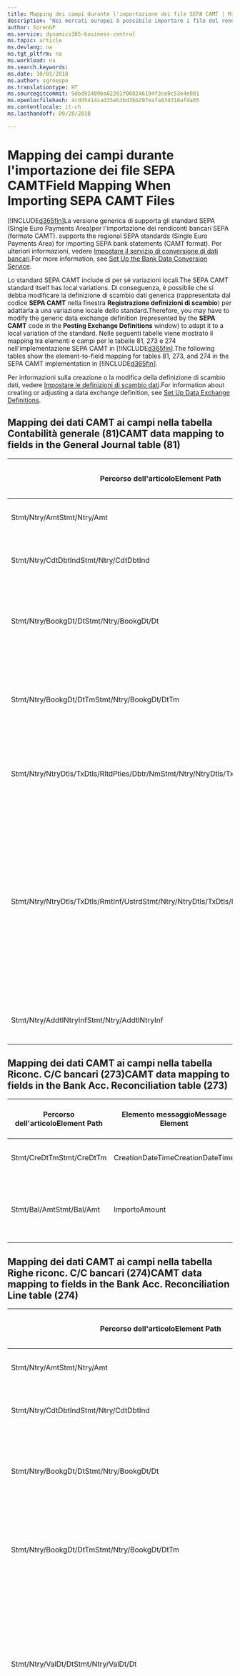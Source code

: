 ```yaml
---
title: Mapping dei campi durante l'importazione dei file SEPA CAMT | Microsoft Docs
description: "Nei mercati europei è possibile importare i file del rendiconto bancario negli standard SEPA (Single Euro Payments Area) locali."
author: SorenGP
ms.service: dynamics365-business-central
ms.topic: article
ms.devlang: na
ms.tgt_pltfrm: na
ms.workload: na
ms.search.keywords: 
ms.date: 10/01/2018
ms.author: sgroespe
ms.translationtype: HT
ms.sourcegitcommit: 9dbd92409ba02281f008246194f3ce0c53e4e001
ms.openlocfilehash: 4cdd5414cad35eb3bd3bb297eafa034318afda65
ms.contentlocale: it-ch
ms.lasthandoff: 09/28/2018

---
```

# <a name="field-mapping-when-importing-sepa-camt-files"></a><span data-ttu-id="31fc6-103">Mapping dei campi durante l'importazione dei file SEPA CAMT</span><span class="sxs-lookup"><span data-stu-id="31fc6-103">Field Mapping When Importing SEPA CAMT Files</span></span>
[!INCLUDE[d365fin](includes/d365fin_md.md)]<span data-ttu-id="31fc6-104">La versione generica di  supporta gli standard SEPA (Single Euro Payments Area)per l'importazione dei rendiconti bancari SEPA (formato CAMT).</span><span class="sxs-lookup"><span data-stu-id="31fc6-104"> supports the regional SEPA standards (Single Euro Payments Area) for importing SEPA bank statements (CAMT format).</span></span> <span data-ttu-id="31fc6-105">Per ulteriori informazioni, vedere [Impostare il servizio di conversione di dati bancari](bank-how-setup-bank-data-conversion-service.md).</span><span class="sxs-lookup"><span data-stu-id="31fc6-105">For more information, see [Set Up the Bank Data Conversion Service](bank-how-setup-bank-data-conversion-service.md).</span></span>  

 <span data-ttu-id="31fc6-106">Lo standard SEPA CAMT include di per sé variazioni locali.</span><span class="sxs-lookup"><span data-stu-id="31fc6-106">The SEPA CAMT standard itself has local variations.</span></span> <span data-ttu-id="31fc6-107">Di conseguenza, è possibile che si debba modificare la definizione di scambio dati generica (rappresentata dal codice **SEPA CAMT** nella finestra **Registrazione definizioni di scambio**) per adattarla a una variazione locale dello standard.</span><span class="sxs-lookup"><span data-stu-id="31fc6-107">Therefore, you may have to modify the generic data exchange definition (represented by the **SEPA CAMT** code in the **Posting Exchange Definitions** window) to adapt it to a local variation of the standard.</span></span> <span data-ttu-id="31fc6-108">Nelle seguenti tabelle viene mostrato il mapping tra elementi e campi per le tabelle 81, 273 e 274 nell'implementazione SEPA CAMT in [!INCLUDE[d365fin](includes/d365fin_md.md)].</span><span class="sxs-lookup"><span data-stu-id="31fc6-108">The following tables show the element-to-field mapping for tables 81, 273, and 274 in the SEPA CAMT implementation in [!INCLUDE[d365fin](includes/d365fin_md.md)].</span></span>  

 <span data-ttu-id="31fc6-109">Per informazioni sulla creazione o la modifica della definizione di scambio dati, vedere [Impostare le definizioni di scambio dati](across-how-to-set-up-data-exchange-definitions.md).</span><span class="sxs-lookup"><span data-stu-id="31fc6-109">For information about creating or adjusting a data exchange definition, see [Set Up Data Exchange Definitions](across-how-to-set-up-data-exchange-definitions.md).</span></span>  

## <a name="camt-data-mapping-to-fields-in-the-general-journal-table-81"></a><span data-ttu-id="31fc6-110">Mapping dei dati CAMT ai campi nella tabella Contabilità generale (81)</span><span class="sxs-lookup"><span data-stu-id="31fc6-110">CAMT data mapping to fields in the General Journal table (81)</span></span>  

|<span data-ttu-id="31fc6-111">Percorso dell'articolo</span><span class="sxs-lookup"><span data-stu-id="31fc6-111">Element Path</span></span>|<span data-ttu-id="31fc6-112">Elemento messaggio</span><span class="sxs-lookup"><span data-stu-id="31fc6-112">Message Element</span></span>|<span data-ttu-id="31fc6-113">Tipo di dati</span><span class="sxs-lookup"><span data-stu-id="31fc6-113">Data Type</span></span>|<span data-ttu-id="31fc6-114">Descrizione</span><span class="sxs-lookup"><span data-stu-id="31fc6-114">Description</span></span>|<span data-ttu-id="31fc6-115">Identificatore segno negativo</span><span class="sxs-lookup"><span data-stu-id="31fc6-115">Negative-Sign Identifier</span></span>|<span data-ttu-id="31fc6-116">Nr. campo</span><span class="sxs-lookup"><span data-stu-id="31fc6-116">Field No.</span></span>|<span data-ttu-id="31fc6-117">Nome campo</span><span class="sxs-lookup"><span data-stu-id="31fc6-117">Field Name</span></span>|  
|------------------|---------------------|---------------|-----------------|-------------------------------|---------------|----------------|  
|<span data-ttu-id="31fc6-118">Stmt/Ntry/Amt</span><span class="sxs-lookup"><span data-stu-id="31fc6-118">Stmt/Ntry/Amt</span></span>|<span data-ttu-id="31fc6-119">Importo</span><span class="sxs-lookup"><span data-stu-id="31fc6-119">Amount</span></span>|<span data-ttu-id="31fc6-120">Decimale</span><span class="sxs-lookup"><span data-stu-id="31fc6-120">Decimal</span></span>|<span data-ttu-id="31fc6-121">Specifica l'importo di denaro nel movimento cassa.</span><span class="sxs-lookup"><span data-stu-id="31fc6-121">The amount of money in the cash entry</span></span>||<span data-ttu-id="31fc6-122">13</span><span class="sxs-lookup"><span data-stu-id="31fc6-122">13</span></span>|<span data-ttu-id="31fc6-123">Importo</span><span class="sxs-lookup"><span data-stu-id="31fc6-123">Amount</span></span>|  
|<span data-ttu-id="31fc6-124">Stmt/Ntry/CdtDbtInd</span><span class="sxs-lookup"><span data-stu-id="31fc6-124">Stmt/Ntry/CdtDbtInd</span></span>|<span data-ttu-id="31fc6-125">CreditDebitIndicator</span><span class="sxs-lookup"><span data-stu-id="31fc6-125">CreditDebitIndicator</span></span>|<span data-ttu-id="31fc6-126">Testo</span><span class="sxs-lookup"><span data-stu-id="31fc6-126">Text</span></span>|<span data-ttu-id="31fc6-127">Indica se il movimento è un credito o un debito</span><span class="sxs-lookup"><span data-stu-id="31fc6-127">Indicates whether the entry is a credit or a debit entry</span></span>|<span data-ttu-id="31fc6-128">DBIT</span><span class="sxs-lookup"><span data-stu-id="31fc6-128">DBIT</span></span>|<span data-ttu-id="31fc6-129">13</span><span class="sxs-lookup"><span data-stu-id="31fc6-129">13</span></span>|<span data-ttu-id="31fc6-130">Importo</span><span class="sxs-lookup"><span data-stu-id="31fc6-130">Amount</span></span>|  
|<span data-ttu-id="31fc6-131">Stmt/Ntry/BookgDt/Dt</span><span class="sxs-lookup"><span data-stu-id="31fc6-131">Stmt/Ntry/BookgDt/Dt</span></span>|<span data-ttu-id="31fc6-132">Data</span><span class="sxs-lookup"><span data-stu-id="31fc6-132">Date</span></span>|<span data-ttu-id="31fc6-133">Data</span><span class="sxs-lookup"><span data-stu-id="31fc6-133">Date</span></span>|<span data-ttu-id="31fc6-134">Data in cui un movimento viene registrato in un conto nei registri di chi utilizza il conto</span><span class="sxs-lookup"><span data-stu-id="31fc6-134">The date when an entry is posted to an account on the account servicer's books</span></span>||<span data-ttu-id="31fc6-135">5</span><span class="sxs-lookup"><span data-stu-id="31fc6-135">5</span></span>|<span data-ttu-id="31fc6-136">Data di registrazione:</span><span class="sxs-lookup"><span data-stu-id="31fc6-136">Posting Date</span></span>|  
|<span data-ttu-id="31fc6-137">Stmt/Ntry/BookgDt/DtTm</span><span class="sxs-lookup"><span data-stu-id="31fc6-137">Stmt/Ntry/BookgDt/DtTm</span></span>|<span data-ttu-id="31fc6-138">DataOra</span><span class="sxs-lookup"><span data-stu-id="31fc6-138">DateTime</span></span>|<span data-ttu-id="31fc6-139">DataOra</span><span class="sxs-lookup"><span data-stu-id="31fc6-139">DateTime</span></span>|<span data-ttu-id="31fc6-140">Data e ora in cui un movimento viene registrato in un conto nei registri di chi utilizza il conto</span><span class="sxs-lookup"><span data-stu-id="31fc6-140">The date and time when an entry is posted to an account on the account servicer's books</span></span>||<span data-ttu-id="31fc6-141">5</span><span class="sxs-lookup"><span data-stu-id="31fc6-141">5</span></span>|<span data-ttu-id="31fc6-142">Data di registrazione:</span><span class="sxs-lookup"><span data-stu-id="31fc6-142">Posting Date</span></span>|  
|<span data-ttu-id="31fc6-143">Stmt/Ntry/NtryDtls/TxDtls/RltdPties/Dbtr/Nm</span><span class="sxs-lookup"><span data-stu-id="31fc6-143">Stmt/Ntry/NtryDtls/TxDtls/RltdPties/Dbtr/Nm</span></span>|<span data-ttu-id="31fc6-144">Nome</span><span class="sxs-lookup"><span data-stu-id="31fc6-144">Name</span></span>|<span data-ttu-id="31fc6-145">Testo</span><span class="sxs-lookup"><span data-stu-id="31fc6-145">Text</span></span>|<span data-ttu-id="31fc6-146">Nome della parte che deve una somma di denaro al creditore (finale)</span><span class="sxs-lookup"><span data-stu-id="31fc6-146">The name of the party that owes an amount of money to the (ultimate) creditor</span></span>||<span data-ttu-id="31fc6-147">1221</span><span class="sxs-lookup"><span data-stu-id="31fc6-147">1221</span></span>|<span data-ttu-id="31fc6-148">Informazioni sul pagante</span><span class="sxs-lookup"><span data-stu-id="31fc6-148">Payer Information</span></span>|  
|<span data-ttu-id="31fc6-149">Stmt/Ntry/NtryDtls/TxDtls/RmtInf/Ustrd</span><span class="sxs-lookup"><span data-stu-id="31fc6-149">Stmt/Ntry/NtryDtls/TxDtls/RmtInf/Ustrd</span></span>|<span data-ttu-id="31fc6-150">Non strutturato</span><span class="sxs-lookup"><span data-stu-id="31fc6-150">Unstructured</span></span>|<span data-ttu-id="31fc6-151">Testo</span><span class="sxs-lookup"><span data-stu-id="31fc6-151">Text</span></span>|<span data-ttu-id="31fc6-152">Informazioni fornite per consentire la corrispondenza o riconciliazione di un movimento con gli articoli oggetto del pagamento, come le fatture aziendali in un sistema conto clienti, in un form non strutturato</span><span class="sxs-lookup"><span data-stu-id="31fc6-152">Information supplied to enable the matching/reconciliation of an entry with the items that the payment is intended to settle, such as commercial invoices in an accounts-receivable system, in an unstructured form</span></span>||<span data-ttu-id="31fc6-153">8</span><span class="sxs-lookup"><span data-stu-id="31fc6-153">8</span></span>|<span data-ttu-id="31fc6-154">Descrizione</span><span class="sxs-lookup"><span data-stu-id="31fc6-154">Description</span></span>|  
|<span data-ttu-id="31fc6-155">Stmt/Ntry/AddtlNtryInf</span><span class="sxs-lookup"><span data-stu-id="31fc6-155">Stmt/Ntry/AddtlNtryInf</span></span>|<span data-ttu-id="31fc6-156">AdditionalEntryInformation</span><span class="sxs-lookup"><span data-stu-id="31fc6-156">AdditionalEntryInformation</span></span>|<span data-ttu-id="31fc6-157">Testo</span><span class="sxs-lookup"><span data-stu-id="31fc6-157">Text</span></span>|<span data-ttu-id="31fc6-158">Informazioni aggiuntive relative al movimento</span><span class="sxs-lookup"><span data-stu-id="31fc6-158">Additional information about the entry</span></span>||<span data-ttu-id="31fc6-159">1222</span><span class="sxs-lookup"><span data-stu-id="31fc6-159">1222</span></span>|<span data-ttu-id="31fc6-160">Informazioni sulla transazione</span><span class="sxs-lookup"><span data-stu-id="31fc6-160">Transaction Information</span></span>|  

## <a name="camt-data-mapping-to-fields-in-the-bank-acc-reconciliation-table-273"></a><span data-ttu-id="31fc6-161">Mapping dei dati CAMT ai campi nella tabella Riconc. C/C bancari (273)</span><span class="sxs-lookup"><span data-stu-id="31fc6-161">CAMT data mapping to fields in the Bank Acc. Reconciliation table (273)</span></span>  

|<span data-ttu-id="31fc6-162">Percorso dell'articolo</span><span class="sxs-lookup"><span data-stu-id="31fc6-162">Element Path</span></span>|<span data-ttu-id="31fc6-163">Elemento messaggio</span><span class="sxs-lookup"><span data-stu-id="31fc6-163">Message Element</span></span>|<span data-ttu-id="31fc6-164">Tipo di dati</span><span class="sxs-lookup"><span data-stu-id="31fc6-164">Data Type</span></span>|<span data-ttu-id="31fc6-165">Descrizione</span><span class="sxs-lookup"><span data-stu-id="31fc6-165">Description</span></span>|<span data-ttu-id="31fc6-166">Identificatore segno negativo</span><span class="sxs-lookup"><span data-stu-id="31fc6-166">Negative-Sign Identifier</span></span>|<span data-ttu-id="31fc6-167">Nr. campo</span><span class="sxs-lookup"><span data-stu-id="31fc6-167">Field No.</span></span>|<span data-ttu-id="31fc6-168">Nome campo</span><span class="sxs-lookup"><span data-stu-id="31fc6-168">Field Name</span></span>|  
|------------------|---------------------|---------------|-----------------|-------------------------------|---------------|----------------|  
|<span data-ttu-id="31fc6-169">Stmt/CreDtTm</span><span class="sxs-lookup"><span data-stu-id="31fc6-169">Stmt/CreDtTm</span></span>|<span data-ttu-id="31fc6-170">CreationDateTime</span><span class="sxs-lookup"><span data-stu-id="31fc6-170">CreationDateTime</span></span>|<span data-ttu-id="31fc6-171">Data</span><span class="sxs-lookup"><span data-stu-id="31fc6-171">Date</span></span>|<span data-ttu-id="31fc6-172">Data e ora di creazione del messaggio</span><span class="sxs-lookup"><span data-stu-id="31fc6-172">The date and time when the message was created</span></span>||<span data-ttu-id="31fc6-173">3</span><span class="sxs-lookup"><span data-stu-id="31fc6-173">3</span></span>|<span data-ttu-id="31fc6-174">Data estratto conto</span><span class="sxs-lookup"><span data-stu-id="31fc6-174">Statement Date</span></span>|  
|<span data-ttu-id="31fc6-175">Stmt/Bal/Amt</span><span class="sxs-lookup"><span data-stu-id="31fc6-175">Stmt/Bal/Amt</span></span>|<span data-ttu-id="31fc6-176">Importo</span><span class="sxs-lookup"><span data-stu-id="31fc6-176">Amount</span></span>|<span data-ttu-id="31fc6-177">Decimale</span><span class="sxs-lookup"><span data-stu-id="31fc6-177">Decimal</span></span>|<span data-ttu-id="31fc6-178">Importo risultante dagli importi al netto per tutti i movimenti dare e avere</span><span class="sxs-lookup"><span data-stu-id="31fc6-178">The amount resulting from the netted amounts for all debit and credit entries</span></span>||<span data-ttu-id="31fc6-179">4</span><span class="sxs-lookup"><span data-stu-id="31fc6-179">4</span></span>|<span data-ttu-id="31fc6-180">Saldo finale estratto conto</span><span class="sxs-lookup"><span data-stu-id="31fc6-180">Statement Ending Balance</span></span>|  

## <a name="camt-data-mapping-to-fields-in-the-bank-acc-reconciliation-line-table-274"></a><span data-ttu-id="31fc6-181">Mapping dei dati CAMT ai campi nella tabella Righe riconc. C/C bancari (274)</span><span class="sxs-lookup"><span data-stu-id="31fc6-181">CAMT data mapping to fields in the Bank Acc. Reconciliation Line table (274)</span></span>  

|<span data-ttu-id="31fc6-182">Percorso dell'articolo</span><span class="sxs-lookup"><span data-stu-id="31fc6-182">Element Path</span></span>|<span data-ttu-id="31fc6-183">Elemento messaggio</span><span class="sxs-lookup"><span data-stu-id="31fc6-183">Message Element</span></span>|<span data-ttu-id="31fc6-184">Tipo di dati</span><span class="sxs-lookup"><span data-stu-id="31fc6-184">Data Type</span></span>|<span data-ttu-id="31fc6-185">Descrizione</span><span class="sxs-lookup"><span data-stu-id="31fc6-185">Description</span></span>|<span data-ttu-id="31fc6-186">Identificatore segno negativo</span><span class="sxs-lookup"><span data-stu-id="31fc6-186">Negative-Sign Identifier</span></span>|<span data-ttu-id="31fc6-187">Nr. campo</span><span class="sxs-lookup"><span data-stu-id="31fc6-187">Field No.</span></span>|<span data-ttu-id="31fc6-188">Nome campo</span><span class="sxs-lookup"><span data-stu-id="31fc6-188">Field Name</span></span>|  
|------------------|---------------------|---------------|-----------------|-------------------------------|---------------|----------------|  
|<span data-ttu-id="31fc6-189">Stmt/Ntry/Amt</span><span class="sxs-lookup"><span data-stu-id="31fc6-189">Stmt/Ntry/Amt</span></span>|<span data-ttu-id="31fc6-190">Importo</span><span class="sxs-lookup"><span data-stu-id="31fc6-190">Amount</span></span>|<span data-ttu-id="31fc6-191">Decimale</span><span class="sxs-lookup"><span data-stu-id="31fc6-191">Decimal</span></span>|<span data-ttu-id="31fc6-192">Specifica l'importo di denaro nel movimento cassa.</span><span class="sxs-lookup"><span data-stu-id="31fc6-192">The amount of money in the cash entry</span></span>||<span data-ttu-id="31fc6-193">7</span><span class="sxs-lookup"><span data-stu-id="31fc6-193">7</span></span>|<span data-ttu-id="31fc6-194">Importo estratto conto</span><span class="sxs-lookup"><span data-stu-id="31fc6-194">Statement Amount</span></span>|  
|<span data-ttu-id="31fc6-195">Stmt/Ntry/CdtDbtInd</span><span class="sxs-lookup"><span data-stu-id="31fc6-195">Stmt/Ntry/CdtDbtInd</span></span>|<span data-ttu-id="31fc6-196">CreditDebitIndicator</span><span class="sxs-lookup"><span data-stu-id="31fc6-196">CreditDebitIndicator</span></span>|<span data-ttu-id="31fc6-197">Testo</span><span class="sxs-lookup"><span data-stu-id="31fc6-197">Text</span></span>|<span data-ttu-id="31fc6-198">Indica se il movimento è un credito o un debito</span><span class="sxs-lookup"><span data-stu-id="31fc6-198">Indicates whether the entry is a credit or a debit entry</span></span>|<span data-ttu-id="31fc6-199">DBIT</span><span class="sxs-lookup"><span data-stu-id="31fc6-199">DBIT</span></span>|<span data-ttu-id="31fc6-200">7</span><span class="sxs-lookup"><span data-stu-id="31fc6-200">7</span></span>|<span data-ttu-id="31fc6-201">Importo estratto conto</span><span class="sxs-lookup"><span data-stu-id="31fc6-201">Statement Amount</span></span>|  
|<span data-ttu-id="31fc6-202">Stmt/Ntry/BookgDt/Dt</span><span class="sxs-lookup"><span data-stu-id="31fc6-202">Stmt/Ntry/BookgDt/Dt</span></span>|<span data-ttu-id="31fc6-203">Data</span><span class="sxs-lookup"><span data-stu-id="31fc6-203">Date</span></span>|<span data-ttu-id="31fc6-204">Data</span><span class="sxs-lookup"><span data-stu-id="31fc6-204">Date</span></span>|<span data-ttu-id="31fc6-205">Data in cui un movimento viene registrato in un conto nei registri di chi utilizza il conto</span><span class="sxs-lookup"><span data-stu-id="31fc6-205">The date when an entry is posted to an account on the account servicer's books</span></span>||<span data-ttu-id="31fc6-206">5</span><span class="sxs-lookup"><span data-stu-id="31fc6-206">5</span></span>|<span data-ttu-id="31fc6-207">Data transazione</span><span class="sxs-lookup"><span data-stu-id="31fc6-207">Transaction Date</span></span>|  
|<span data-ttu-id="31fc6-208">Stmt/Ntry/BookgDt/DtTm</span><span class="sxs-lookup"><span data-stu-id="31fc6-208">Stmt/Ntry/BookgDt/DtTm</span></span>|<span data-ttu-id="31fc6-209">DataOra</span><span class="sxs-lookup"><span data-stu-id="31fc6-209">DateTime</span></span>|<span data-ttu-id="31fc6-210">DataOra</span><span class="sxs-lookup"><span data-stu-id="31fc6-210">DateTime</span></span>|<span data-ttu-id="31fc6-211">Data e ora in cui un movimento viene registrato in un conto nei registri di chi utilizza il conto</span><span class="sxs-lookup"><span data-stu-id="31fc6-211">The date and time when an entry is posted to an account on the account servicer's books</span></span>||<span data-ttu-id="31fc6-212">5</span><span class="sxs-lookup"><span data-stu-id="31fc6-212">5</span></span>|<span data-ttu-id="31fc6-213">Data transazione</span><span class="sxs-lookup"><span data-stu-id="31fc6-213">Transaction Date</span></span>|  
|<span data-ttu-id="31fc6-214">Stmt/Ntry/ValDt/Dt</span><span class="sxs-lookup"><span data-stu-id="31fc6-214">Stmt/Ntry/ValDt/Dt</span></span>|<span data-ttu-id="31fc6-215">Data</span><span class="sxs-lookup"><span data-stu-id="31fc6-215">Date</span></span>|<span data-ttu-id="31fc6-216">Data</span><span class="sxs-lookup"><span data-stu-id="31fc6-216">Date</span></span>|<span data-ttu-id="31fc6-217">Data in cui i cespiti diventano disponibili al proprietario del conto nel caso di un movimento in avere o cessano di essere disponibili nel caso di un movimento in dare</span><span class="sxs-lookup"><span data-stu-id="31fc6-217">The date when assets become available to the account owner in case of a credit entry, or cease to be available to the account owner in case of a debit entry</span></span>||<span data-ttu-id="31fc6-218">12</span><span class="sxs-lookup"><span data-stu-id="31fc6-218">12</span></span>|<span data-ttu-id="31fc6-219">Data valuta</span><span class="sxs-lookup"><span data-stu-id="31fc6-219">Value Date</span></span>|  
|<span data-ttu-id="31fc6-220">Stmt/Ntry/ValDt/DtTm</span><span class="sxs-lookup"><span data-stu-id="31fc6-220">Stmt/Ntry/ValDt/DtTm</span></span>|<span data-ttu-id="31fc6-221">DataOra</span><span class="sxs-lookup"><span data-stu-id="31fc6-221">DateTime</span></span>|<span data-ttu-id="31fc6-222">DataOra</span><span class="sxs-lookup"><span data-stu-id="31fc6-222">DateTime</span></span>|<span data-ttu-id="31fc6-223">Data e ora in cui i cespiti diventano disponibili al proprietario del conto nel caso di un movimento in avere o cessano di essere disponibili nel caso di un movimento in dare</span><span class="sxs-lookup"><span data-stu-id="31fc6-223">The date and time when assets become available to the account owner in case of a credit entry, or cease to be available to the account owner in case of a debit entry</span></span>||<span data-ttu-id="31fc6-224">12</span><span class="sxs-lookup"><span data-stu-id="31fc6-224">12</span></span>|<span data-ttu-id="31fc6-225">Data valuta</span><span class="sxs-lookup"><span data-stu-id="31fc6-225">Value Date</span></span>|  
|<span data-ttu-id="31fc6-226">Stmt/Ntry/NtryDtls/TxDtls/RltdPties/Dbtr/Nm</span><span class="sxs-lookup"><span data-stu-id="31fc6-226">Stmt/Ntry/NtryDtls/TxDtls/RltdPties/Dbtr/Nm</span></span>|<span data-ttu-id="31fc6-227">Nome</span><span class="sxs-lookup"><span data-stu-id="31fc6-227">Name</span></span>|<span data-ttu-id="31fc6-228">Testo</span><span class="sxs-lookup"><span data-stu-id="31fc6-228">Text</span></span>|<span data-ttu-id="31fc6-229">Nome della parte che deve una somma di denaro al creditore (finale)</span><span class="sxs-lookup"><span data-stu-id="31fc6-229">The name of the party that owes an amount of money to the (ultimate) creditor</span></span>||<span data-ttu-id="31fc6-230">15</span><span class="sxs-lookup"><span data-stu-id="31fc6-230">15</span></span>|<span data-ttu-id="31fc6-231">Informazioni sul pagante</span><span class="sxs-lookup"><span data-stu-id="31fc6-231">Payer Information</span></span>|  
|<span data-ttu-id="31fc6-232">Stmt/Ntry/NtryDtls/TxDtls/RmtInf/Ustrd</span><span class="sxs-lookup"><span data-stu-id="31fc6-232">Stmt/Ntry/NtryDtls/TxDtls/RmtInf/Ustrd</span></span>|<span data-ttu-id="31fc6-233">Non strutturato</span><span class="sxs-lookup"><span data-stu-id="31fc6-233">Unstructured</span></span>|<span data-ttu-id="31fc6-234">Testo</span><span class="sxs-lookup"><span data-stu-id="31fc6-234">Text</span></span>|<span data-ttu-id="31fc6-235">Informazioni fornite per consentire la corrispondenza o riconciliazione di un movimento con gli articoli oggetto del pagamento, come le fatture aziendali in un sistema conto clienti, in un form non strutturato</span><span class="sxs-lookup"><span data-stu-id="31fc6-235">Information supplied to enable the matching/reconciliation of an entry with the items that the payment is intended to settle, such as commercial invoices in an accounts-receivable system, in an unstructured form</span></span>||<span data-ttu-id="31fc6-236">6</span><span class="sxs-lookup"><span data-stu-id="31fc6-236">6</span></span>|<span data-ttu-id="31fc6-237">Descrizione</span><span class="sxs-lookup"><span data-stu-id="31fc6-237">Description</span></span>|  
|<span data-ttu-id="31fc6-238">Stmt/Ntry/AddtlNtryInf</span><span class="sxs-lookup"><span data-stu-id="31fc6-238">Stmt/Ntry/AddtlNtryInf</span></span>|<span data-ttu-id="31fc6-239">AdditionalEntryInformation</span><span class="sxs-lookup"><span data-stu-id="31fc6-239">AdditionalEntryInformation</span></span>|<span data-ttu-id="31fc6-240">Testo</span><span class="sxs-lookup"><span data-stu-id="31fc6-240">Text</span></span>|<span data-ttu-id="31fc6-241">Informazioni aggiuntive relative al movimento</span><span class="sxs-lookup"><span data-stu-id="31fc6-241">Additional information about the entry</span></span>||<span data-ttu-id="31fc6-242">16</span><span class="sxs-lookup"><span data-stu-id="31fc6-242">16</span></span>|<span data-ttu-id="31fc6-243">Informazioni sulla transazione</span><span class="sxs-lookup"><span data-stu-id="31fc6-243">Transaction Information</span></span>|  

 <span data-ttu-id="31fc6-244">Gli elementi nel nodo **Ntry** importati in [!INCLUDE[d365fin](includes/d365fin_md.md)], ma di cui non è stato eseguito il mapping ad alcun campo, vengono memorizzati nella tabella **Registrazione definizione colonna scambio dati**.</span><span class="sxs-lookup"><span data-stu-id="31fc6-244">Elements in the **Ntry** node that are imported into [!INCLUDE[d365fin](includes/d365fin_md.md)] but not mapped to any fields are stored in the **Posting Exch. Column Def** table.</span></span> <span data-ttu-id="31fc6-245">Gli utenti possono vedere gli elementi nelle finestre **Registrazione riconciliazione pagamenti**, **Collegamento pagamenti** e **Riconciliazioni C/C bancari** scegliendo l'azione **Dettagli riga rendiconto bancario**.</span><span class="sxs-lookup"><span data-stu-id="31fc6-245">Users can view these elements from the **Payment Reconciliation Journal**, **Payment Application**, and **Bank Acc. Reconciliation** windows by choosing the **Bank Statement Line Details** action.</span></span> <span data-ttu-id="31fc6-246">Per ulteriori informazioni, vedere [Riconciliare i pagamenti utilizzando il collegamento automatico](receivables-how-reconcile-payments-auto-application.md).</span><span class="sxs-lookup"><span data-stu-id="31fc6-246">For more information, see [Reconcile Payments Using Automatic Application](receivables-how-reconcile-payments-auto-application.md).</span></span>  
## <a name="see-also"></a><span data-ttu-id="31fc6-247">Vedi anche</span><span class="sxs-lookup"><span data-stu-id="31fc6-247">See Also</span></span>  
[<span data-ttu-id="31fc6-248">Impostazione dello scambio di dati</span><span class="sxs-lookup"><span data-stu-id="31fc6-248">Setting Up Data Exchange</span></span>](across-set-up-data-exchange.md)  
[<span data-ttu-id="31fc6-249">Scambio di dati in modalità elettronica</span><span class="sxs-lookup"><span data-stu-id="31fc6-249">Exchanging Data Electronically</span></span>](across-data-exchange.md)  
<span data-ttu-id="31fc6-250">[Impostare il servizio di conversione di dati bancari](bank-how-setup-bank-data-conversion-service.md) </span><span class="sxs-lookup"><span data-stu-id="31fc6-250">[Set Up the Bank Data Conversion Service](bank-how-setup-bank-data-conversion-service.md) </span></span>  
[<span data-ttu-id="31fc6-251">Utilizzare gli schemi XML per preparare le definizioni di scambio dati</span><span class="sxs-lookup"><span data-stu-id="31fc6-251">Use XML Schemas to Prepare Data Exchange Definitions</span></span>](across-how-to-use-xml-schemas-to-prepare-data-exchange-definitions.md)  
[<span data-ttu-id="31fc6-252">Riconciliare i pagamenti utilizzando il collegamento automatico</span><span class="sxs-lookup"><span data-stu-id="31fc6-252">Reconcile Payments Using Automatic Application</span></span>](receivables-how-reconcile-payments-auto-application.md)  


